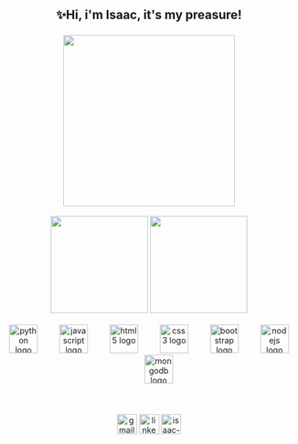<h2 align="center">✨Hi, i'm Isaac, it's my preasure!</h2>



###

<div align="center">

<img src="https://img.shields.io/badge/Isaac%20GitHub%20Stats-ff007f?&style=flat&logo=github&labelColor=000000&color=4E17BC&" width="300">

<br>
<br>


  <tr>
    <td>
      <img src="https://github-readme-stats.vercel.app/api?username=Isaac-Machado-Profissional&show_icons=true&theme=ayu-mirage&bg_color=00000000&icon_color=6A0DAD&title_color=4E17BC&hide_title=true" height="170" />
    </td>
    <td>
      <img src="https://github-readme-stats.vercel.app/api/top-langs/?username=Isaac-Machado-Profissional&layout=compact&theme=ayu-mirage&bg_color=00000000&icon_color=6A0DAD&title_color=4E17BC" height="170" />
    </td>
  </tr>

</div>

<br>

<div align="center">
  <img src="https://cdn.jsdelivr.net/gh/devicons/devicon/icons/python/python-original.svg" height="50" alt="python logo"  />
  <img width="30" />
  <img src="https://cdn.jsdelivr.net/gh/devicons/devicon/icons/javascript/javascript-original.svg" height="50" alt="javascript logo"  />
  <img width="30" />
  <img src="https://cdn.jsdelivr.net/gh/devicons/devicon/icons/html5/html5-original.svg" height="50" alt="html5 logo"  />
  <img width="30" />
  <img src="https://cdn.jsdelivr.net/gh/devicons/devicon/icons/css3/css3-original.svg" height="50" alt="css3 logo"  />
  <img width="30" />
  <img src="https://cdn.jsdelivr.net/gh/devicons/devicon/icons/bootstrap/bootstrap-original.svg" height="50" alt="bootstrap logo"  />
  <img width="30" />
  <img src="https://cdn.jsdelivr.net/gh/devicons/devicon/icons/nodejs/nodejs-original.svg" height="50" alt="nodejs logo"  />
  <img width="30" />
  <img src="https://cdn.jsdelivr.net/gh/devicons/devicon/icons/mongodb/mongodb-original.svg" height="50" alt="mongodb logo"  />
</div>

<br>
<br>
<br>

<div align="center">

  <a href="mailto:isaacmachado.profissional@gmail.com">
  <img src="https://img.shields.io/static/v1?message=Gmail&logo=gmail&label=&color=D14836&logoColor=white&labelColor=&style=for-the-badge" height="35" alt="gmail badge"/></a>

  <a href="https://www.linkedin.com/in/isaac-machado-profissional/?originalSubdomain=br">
  <img src="https://img.shields.io/static/v1?message=LinkedIn&logo=linkedin&label=&color=0077B5&logoColor=white&labelColor=&style=for-the-badge" height="35" alt="linkedin badge"/></a>

  <a href="https://www.isaac-machado.me/">
  <img src="https://img.shields.io/badge/-Isaac%20Machado-FFFFFF?logo=https://raw.githubusercontent.com/Isaac-Machado-Profissional/Isaac-Portfolio/refs/heads/main/Logo.ico&label=&color=642EFE&logoColor=white&labelColor=&style=for-the-badge" height="35" alt="isaac-machado.me badge"/></a>

</div>
